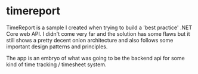 # timereport
TimeReport is a sample I created when trying to build a 'best practice' .NET Core web API. I didn't come very far and the solution has some flaws but it still shows a pretty decent onion architecture and also follows some important design patterns and principles.

The app is an embryo of what was going to be the backend api for some kind of time tracking / timesheet system.
